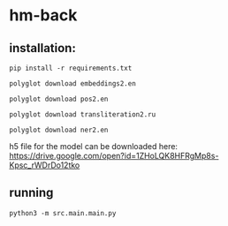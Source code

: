 # hm-back

## installation:
`pip install -r requirements.txt`

`polyglot download embeddings2.en`

`polyglot download pos2.en`

`polyglot download transliteration2.ru`

`polyglot download ner2.en`

h5 file for the model can be downloaded here:
https://drive.google.com/open?id=1ZHoLQK8HFRgMp8s-Kpsc_rWDrDo12tko

## running 
`python3 -m src.main.main.py`
